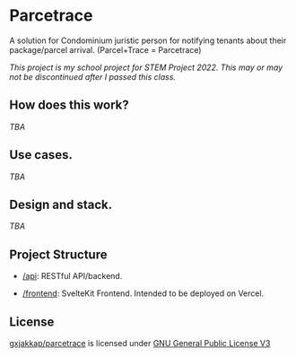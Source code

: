 # Parcetrace

A solution for Condominium juristic person for notifying tenants about their package/parcel arrival. (Parcel+Trace = Parcetrace)

*This project is my school project for STEM Project 2022. This may or may not be discontinued after I passed this class.*

## How does this work?

*TBA*

## Use cases.

*TBA*

## Design and stack.

*TBA*

## Project Structure

* [/api](https://github.com/gxjakkap/parcetrace/tree/main/api): RESTful API/backend.

* [/frontend](https://github.com/gxjakkap/parcetrace/tree/main/frontend): SvelteKit Frontend. Intended to be deployed on Vercel.

## License

[gxjakkap/parcetrace](https://github.com/gxjakkap/parcetrace) is licensed under [GNU General Public License V3](https://github.com/gxjakkap/parcetrace/blob/main/COPYING)
